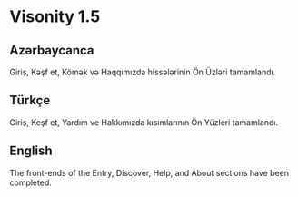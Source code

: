 # Visonity 1.5


## Azərbaycanca
Giriş, Kəşf et, Kömək və Haqqımızda hissələrinin Ön Üzləri tamamlandı.

## Türkçe
Giriş, Keşf et, Yardım ve Hakkımızda kısımlarının Ön Yüzleri tamamlandı.

## English
The front-ends of the Entry, Discover, Help, and About sections have been completed.